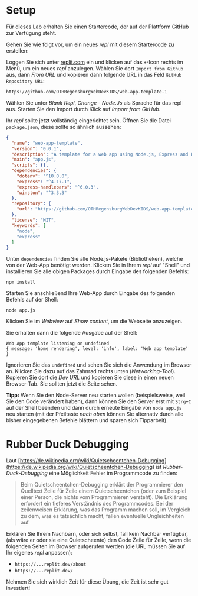 # Setup

Für dieses Lab erhalten Sie einen Startercode, der auf der Plattform GitHub zur Verfügung steht.

Gehen Sie wie folgt vor, um ein neues *repl* mit diesem Startercode zu erstellen:

Loggen Sie sich unter [replit.com](replit.com) ein und klicken auf das `+`-Icon rechts im Menü, um ein neues *repl* anzulegen. Wählen Sie dort `Import from Github` aus, dann *From URL* und kopieren dann folgende URL in das Feld `GitHub Repository URL`:

```
https://github.com/OTHRegensburgWebDevKIDS/web-app-template-1
```

Wählen Sie unter *Blank Repl*, *Change* - *Node.Js* als Sprache für das repl aus. Starten Sie den Import durch Klick auf *Import from GitHub*.

Ihr *repl* sollte jetzt vollständig eingerichtet sein. Öffnen Sie die Datei `package.json`, diese sollte so ähnlich aussehen:

```json
{
  "name": "web-app-template",
  "version": "0.0.1",
  "description": "A template for a web app using Node.js, Express and Handlebars",
  "main": "app.js",
  "scripts": {},
  "dependencies": {
    "dotenv": "^10.0.0",
    "express": "^4.17.1",
    "express-handlebars": "^6.0.3",
    "winston": "^3.3.3"
  },
  "repository": {
    "url": "https://github.com/OTHRegensburgWebDevKIDS/web-app-template-1"
  },
  "license": "MIT",
  "keywords": [
    "node",
    "express"
  ]
}
```

Unter `dependencies` finden Sie alle Node.js-Pakete (Bibliotheken), welche von der Web-App benötigt werden. Klicken Sie in Ihrem *repl* auf "Shell" und installieren Sie alle obigen Packages durch Eingabe des folgenden Befehls:

```shell
npm install
```

Starten Sie anschließend Ihre Web-App durch Eingabe des folgenden Befehls auf der Shell:

```shell
node app.js
```

Klicken Sie im *Webview* auf *Show content*, um die Webseite anzuzeigen.

Sie erhalten dann die folgende Ausgabe auf der Shell:

```shell
Web App template listening on undefined
{ message: 'home rendering', level: 'info', label: 'Web app template' }
```

Ignorieren Sie das `undefined` und sehen Sie sich die Anwendung im Browser an. Klicken Sie dazu auf das Zahnrad rechts unten (*Networking-Tool*). Kopieren Sie dort die *Dev URL* und kopieren Sie diese in einen neuen Browser-Tab. Sie sollten jetzt die Seite sehen.

**Tipp:** Wenn Sie den Node-Server neu starten wollen (beispielsweise, weil Sie den Code verändert haben), dann können Sie den Server erst mit `Strg+C` auf der Shell beenden und dann durch erneute Eingabe von `node app.js` neu starten (mit der Pfeiltaste *nach oben* können Sie alternativ durch alle bisher eingegebenen Befehle blättern und sparen sich Tipparbeit).

# Rubber Duck Debugging

Laut [https://de.wikipedia.org/wiki/Quietscheentchen-Debugging](https://de.wikipedia.org/wiki/Quietscheentchen-Debugging) ist *Rubber-Duck-Debugging* eine Möglichkeit Fehler im Programmcode zu finden:

> Beim Quietscheentchen-Debugging erklärt der Programmierer den Quelltext Zeile für Zeile einem Quietscheentchen (oder zum Beispiel einer Person, die nichts vom Programmieren versteht). Die Erklärung erfordert ein tieferes Verständnis des Programmcodes. Bei der zeilenweisen Erklärung, was das Programm machen soll, im Vergleich zu dem, was es tatsächlich macht, fallen eventuelle Ungleichheiten auf.  

Erklären Sie Ihrem Nachbarn, oder sich selbst, fall kein Nachbar verfügbar, (als wäre er oder sie eine Quietscheente) den Code Zeile für Zeile, wenn die folgenden Seiten im Browser aufgerufen werden (die URL müssen Sie auf Ihr eigenes *repl* anpassen):

- `https://...replit.dev/about`
- `https://...replit.dev/`

Nehmen Sie sich wirklich Zeit für diese Übung, die Zeit ist sehr gut investiert!
